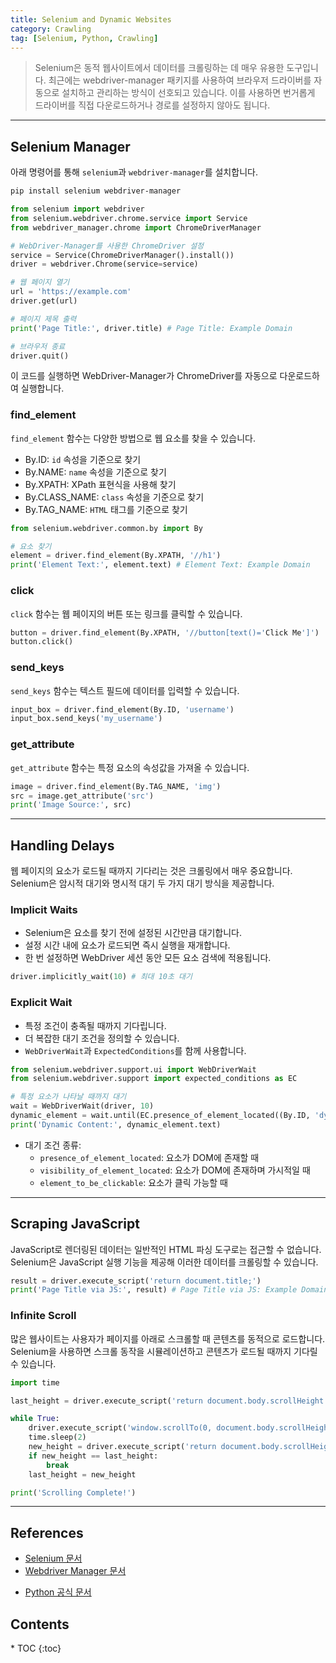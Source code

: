 ```yaml
---
title: Selenium and Dynamic Websites
category: Crawling
tag: [Selenium, Python, Crawling]
---
```


> Selenium은 동적 웹사이트에서 데이터를 크롤링하는 데 매우 유용한 도구입니다. 최근에는 webdriver-manager 패키지를 사용하여 브라우저 드라이버를 자동으로 설치하고 관리하는 방식이 선호되고 있습니다. 이를 사용하면 번거롭게 드라이버를 직접 다운로드하거나 경로를 설정하지 않아도 됩니다.

---

## Selenium Manager
아래 명령어를 통해 `selenium`과 `webdriver-manager`를 설치합니다.

```bash
pip install selenium webdriver-manager
```

```python
from selenium import webdriver
from selenium.webdriver.chrome.service import Service
from webdriver_manager.chrome import ChromeDriverManager

# WebDriver-Manager를 사용한 ChromeDriver 설정
service = Service(ChromeDriverManager().install())
driver = webdriver.Chrome(service=service)

# 웹 페이지 열기
url = 'https://example.com'
driver.get(url)

# 페이지 제목 출력
print('Page Title:', driver.title) # Page Title: Example Domain

# 브라우저 종료
driver.quit()
```
이 코드를 실행하면 WebDriver-Manager가 ChromeDriver를 자동으로 다운로드하여 실행합니다.

### find_element
`find_element` 함수는 다양한 방법으로 웹 요소를 찾을 수 있습니다.
- By.ID: `id` 속성을 기준으로 찾기
- By.NAME: `name` 속성을 기준으로 찾기
- By.XPATH: XPath 표현식을 사용해 찾기
- By.CLASS_NAME: `class` 속성을 기준으로 찾기
- By.TAG_NAME: `HTML` 태그를 기준으로 찾기

```python
from selenium.webdriver.common.by import By

# 요소 찾기
element = driver.find_element(By.XPATH, '//h1')
print('Element Text:', element.text) # Element Text: Example Domain
```

### click
`click` 함수는 웹 페이지의 버튼 또는 링크를 클릭할 수 있습니다.

```python
button = driver.find_element(By.XPATH, '//button[text()='Click Me']')
button.click()
```

### send_keys
`send_keys` 함수는 텍스트 필드에 데이터를 입력할 수 있습니다.

```python
input_box = driver.find_element(By.ID, 'username')
input_box.send_keys('my_username')
```

### get_attribute
`get_attribute` 함수는 특정 요소의 속성값을 가져올 수 있습니다.

```python
image = driver.find_element(By.TAG_NAME, 'img')
src = image.get_attribute('src')
print('Image Source:', src)
```

---

## Handling Delays
웹 페이지의 요소가 로드될 때까지 기다리는 것은 크롤링에서 매우 중요합니다. Selenium은 암시적 대기와 명시적 대기 두 가지 대기 방식을 제공합니다.

### Implicit Waits
- Selenium은 요소를 찾기 전에 설정된 시간만큼 대기합니다.
- 설정 시간 내에 요소가 로드되면 즉시 실행을 재개합니다.
- 한 번 설정하면 WebDriver 세션 동안 모든 요소 검색에 적용됩니다.

```python
driver.implicitly_wait(10) # 최대 10초 대기
```

### Explicit Wait
- 특정 조건이 충족될 때까지 기다립니다.
- 더 복잡한 대기 조건을 정의할 수 있습니다.
- `WebDriverWait`과 `ExpectedConditions`를 함께 사용합니다.

```python
from selenium.webdriver.support.ui import WebDriverWait
from selenium.webdriver.support import expected_conditions as EC

# 특정 요소가 나타날 때까지 대기
wait = WebDriverWait(driver, 10)
dynamic_element = wait.until(EC.presence_of_element_located((By.ID, 'dynamic-content')))
print('Dynamic Content:', dynamic_element.text)
```

- 대기 조건 종류:
    - `presence_of_element_located`: 요소가 DOM에 존재할 때
    - `visibility_of_element_located`: 요소가 DOM에 존재하며 가시적일 때
    - `element_to_be_clickable`: 요소가 클릭 가능할 때

---

## Scraping JavaScript
JavaScript로 렌더링된 데이터는 일반적인 HTML 파싱 도구로는 접근할 수 없습니다. Selenium은 JavaScript 실행 기능을 제공해 이러한 데이터를 크롤링할 수 있습니다.

```python
result = driver.execute_script('return document.title;')
print('Page Title via JS:', result) # Page Title via JS: Example Domain
```

### Infinite Scroll
많은 웹사이트는 사용자가 페이지를 아래로 스크롤할 때 콘텐츠를 동적으로 로드합니다. Selenium을 사용하면 스크롤 동작을 시뮬레이션하고 콘텐츠가 로드될 때까지 기다릴 수 있습니다.

```python
import time

last_height = driver.execute_script('return document.body.scrollHeight')

while True:
    driver.execute_script('window.scrollTo(0, document.body.scrollHeight);')
    time.sleep(2)
    new_height = driver.execute_script('return document.body.scrollHeight')
    if new_height == last_height:
        break
    last_height = new_height

print('Scrolling Complete!')
```

---

## References
* [Selenium 문서](https://selenium-python.readthedocs.io/)
* [Webdriver Manager 문서](https://github.com/SergeyPirogov/webdriver_manager)
- [Python 공식 문서](https://docs.python.org/3/)

<nav class='post-toc' markdown='1'>
  <h2>Contents</h2>
* TOC
{:toc}
</nav>
